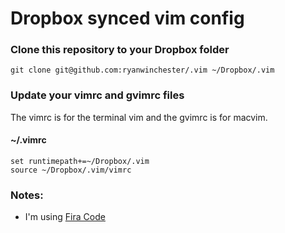 # Dropbox synced vim config

### Clone this repository to your Dropbox folder

`git clone git@github.com:ryanwinchester/.vim ~/Dropbox/.vim`

### Update your vimrc and gvimrc files

The vimrc is for the terminal vim and the gvimrc is for macvim.

#### ~/.vimrc

```
set runtimepath+=~/Dropbox/.vim
source ~/Dropbox/.vim/vimrc
```

### Notes:

 - I'm using [Fira Code](https://github.com/tonsky/FiraCode)

